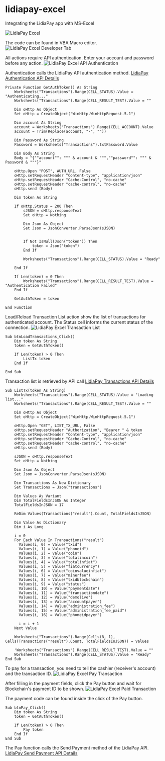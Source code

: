 # lidiapay-excel
Integrating the LidiaPay app with MS-Excel

![LidiaPay Excel](https://i.ibb.co/7tmCqSZ/excel-lidia.png)

The code can be found in VBA Macro editor.
![LidiaPay Excel Developer Tab](https://i.ibb.co/hf1cn3V/excel-lidia-developer-tab.png)

All actions require API authentication. Enter your account and password before any action.
![LidiaPay Excel API Authentication](https://i.ibb.co/YkWftwN/excel-lidia-authentication.png)

Authentication calls the LidiaPay API authentication method.
[LidiaPay Authentication API Details](https://api.lidia.co.in/#section_authentication)

```
Private Function GetAuthToken() As String
    Worksheets("Transactions").Range(CELL_STATUS).Value = "Authenticating..."
    Worksheets("Transactions").Range(CELL_RESULT_TEST).Value = ""
    
    Dim oHttp As Object
    Set oHttp = CreateObject("WinHttp.WinHttpRequest.5.1")

    Dim account As String
    account = Worksheets("Transactions").Range(CELL_ACCOUNT).Value
    account = Trim(Replace(account, "-", ""))

    Dim Password As String
    Password = Worksheets("Transactions").txtPassword.Value

    Dim Body As String
    Body = "{""account"": """ & account & """,""password"": """ & Password & """}"

    oHttp.Open "POST", AUTH_URL, False
    oHttp.setRequestHeader "Content-type", "application/json"
    oHttp.setRequestHeader "Cache-Control", "no-cache"
    oHttp.setRequestHeader "cache-control", "no-cache"
    oHttp.send (Body)

    Dim token As String
    
    If oHttp.Status = 200 Then
        sJSON = oHttp.responseText
        Set oHttp = Nothing
    
        Dim Json As Object
        Set Json = JsonConverter.ParseJson(sJSON)
        
    
        If Not IsNull(Json("token")) Then
            token = Json("token")
        End If
    
        Worksheets("Transactions").Range(CELL_STATUS).Value = "Ready"
            
    End If
        
    If Len(token) = 0 Then
        Worksheets("Transactions").Range(CELL_RESULT_TEST).Value = "Authentication Failed"
    End If
        
    GetAuthToken = token
    
End Function
```

Load/Reload Transaction List action show the list of transactions for authenticated account. The Status cell informs the current status of the connection.
![LidiaPay Excel Transaction List](https://i.ibb.co/4d98J04/excel-lidia-load-tx.png)

```
Sub btnLoadTransactions_Click()
    Dim token As String
    token = GetAuthToken()
    
    If Len(token) > 0 Then
        ListTx token
    End If
    
End Sub
```
Transaction list is retrieved by API call
[LidiaPay Transactions API Details](https://api.lidia.co.in/#section_transactions)

```
Sub ListTx(token As String)
    Worksheets("Transactions").Range(CELL_STATUS).Value = "Loading list..."
    Worksheets("Transactions").Range(CELL_RESULT_TEST).Value = ""
    
    Dim oHttp As Object
    Set oHttp = CreateObject("WinHttp.WinHttpRequest.5.1")

    oHttp.Open "GET", LIST_TX_URL, False
    oHttp.setRequestHeader "Authorization", "Bearer " & token
    oHttp.setRequestHeader "Content-type", "application/json"
    oHttp.setRequestHeader "Cache-Control", "no-cache"
    oHttp.setRequestHeader "cache-control", "no-cache"
    oHttp.send (Body)

    sJSON = oHttp.responseText
    Set oHttp = Nothing

    Dim Json As Object
    Set Json = JsonConverter.ParseJson(sJSON)
    
    Dim Transactions As New Dictionary
    Set Transactions = Json("transactions")

    Dim Values As Variant
    Dim TotalFieldsInJSON As Integer
    TotalFieldsInJSON = 17
    
    ReDim Values(Transactions("result").Count, TotalFieldsInJSON)
    
    Dim Value As Dictionary
    Dim i As Long
    
    i = 0
    For Each Value In Transactions("result")
      Values(i, 0) = Value("txid")
      Values(i, 1) = Value("phoneid")
      Values(i, 2) = Value("coin")
      Values(i, 3) = Value("totalincoin")
      Values(i, 4) = Value("totalinfiat")
      Values(i, 5) = Value("fiatcurrency")
      Values(i, 6) = Value("coinvalueinfiat")
      Values(i, 7) = Value("minerfee")
      Values(i, 8) = Value("txidblockchain")
      Values(i, 9) = Value("status")
      Values(i, 10) = Value("paymentdate")
      Values(i, 11) = Value("transactiondate")
      Values(i, 12) = Value("demolive")
      Values(i, 13) = Value("accountpayer")
      Values(i, 14) = Value("administration_fee")
      Values(i, 15) = Value("administration_fee_paid")
      Values(i, 16) = Value("phoneidpayer")
      
      i = i + 1
    Next Value

    Worksheets("Transactions").Range(Cells(8, 1), Cells(Transactions("result").Count, TotalFieldsInJSON)) = Values

    'Worksheets("Transactions").Range(CELL_RESULT_TEST).Value = ""
    Worksheets("Transactions").Range(CELL_STATUS).Value = "Ready"
End Sub
```

To pay for a transaction, you need to tell the cashier (receiver's account) and the transaction ID.
![LidiaPay Excel Pay Transaction](https://i.ibb.co/wNqbTNY/excel-lidia-pay-typing.png)

After filling in the payment fields, click the Pay button and wait for Blockchain's payment ID to be shown.
![LidiaPay Excel Paid Transaction](https://i.ibb.co/sFB9dMD/excel-lidia-paid.png)

The payment code can be found inside the click of the Pay button.
```
Sub btnPay_Click()
    Dim token As String
    token = GetAuthToken()
    
    If Len(token) > 0 Then
        Pay token
    End If
End Sub
```
The Pay function calls the Send Payment method of the LidiaPay API.
[LidiaPay Send Payment API Details](https://api.lidia.co.in/#section_send_payment)


